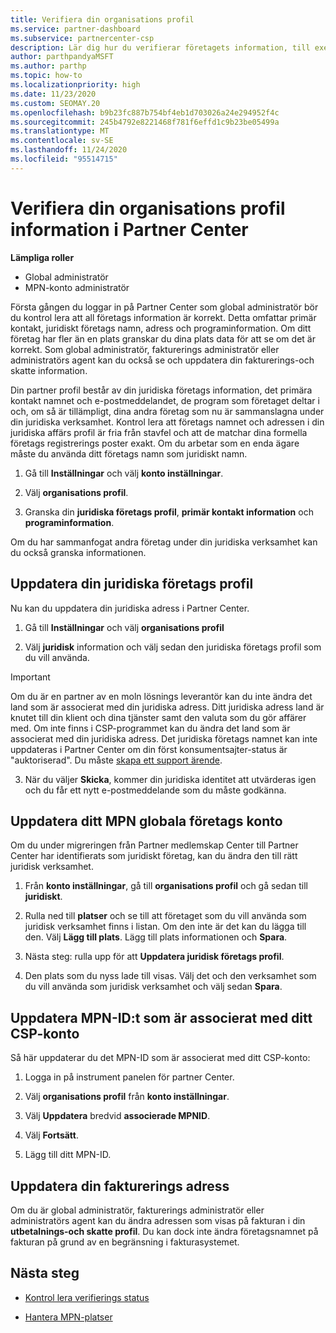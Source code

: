 ```yaml
---
title: Verifiera din organisations profil
ms.service: partner-dashboard
ms.subservice: partnercenter-csp
description: Lär dig hur du verifierar företagets information, till exempel information om primär kontakt, adress och program. Du kan också uppdatera dina juridiska och fakturerings adresser.
author: parthpandyaMSFT
ms.author: parthp
ms.topic: how-to
ms.localizationpriority: high
ms.date: 11/23/2020
ms.custom: SEOMAY.20
ms.openlocfilehash: b9b23fc887b754bf4eb1d703026a24e294952f4c
ms.sourcegitcommit: 245b4792e8221468f781f6effd1c9b23be05499a
ms.translationtype: MT
ms.contentlocale: sv-SE
ms.lasthandoff: 11/24/2020
ms.locfileid: "95514715"
---
```

# <a name="verify-your-organization-profile-information-in-partner-center"></a>Verifiera din organisations profil information i Partner Center

**Lämpliga roller**

- Global administratör
- MPN-konto administratör

Första gången du loggar in på Partner Center som global administratör bör du kontrol lera att all företags information är korrekt. Detta omfattar primär kontakt, juridiskt företags namn, adress och programinformation. Om ditt företag har fler än en plats granskar du dina plats data för att se om det är korrekt. Som global administratör, fakturerings administratör eller administratörs agent kan du också se och uppdatera din fakturerings-och skatte information.

Din partner profil består av din juridiska företags information, det primära kontakt namnet och e-postmeddelandet, de program som företaget deltar i och, om så är tillämpligt, dina andra företag som nu är sammanslagna under din juridiska verksamhet. Kontrol lera att företags namnet och adressen i din juridiska affärs profil är fria från stavfel och att de matchar dina formella företags registrerings poster exakt. Om du arbetar som en enda ägare måste du använda ditt företags namn som juridiskt namn.

1. Gå till **Inställningar** och välj **konto inställningar**.
 
1. Välj **organisations profil**. 

2. Granska din **juridiska företags profil**, **primär kontakt information** och **programinformation**.

Om du har sammanfogat andra företag under din juridiska verksamhet kan du också granska informationen. 

## <a name="update-your-legal-business-profile"></a>Uppdatera din juridiska företags profil

Nu kan du uppdatera din juridiska adress i Partner Center.

1. Gå till **Inställningar** och välj **organisations profil**


2. Välj **juridisk**  information och välj sedan den juridiska företags profil som du vill använda.

>[!Important]
>Om du är en partner av en moln lösnings leverantör kan du inte ändra det land som är associerat med din juridiska adress. Ditt juridiska adress land är knutet till din klient och dina tjänster samt den valuta som du gör affärer med. Om inte finns i CSP-programmet kan du ändra det land som är associerat med din juridiska adress. Det juridiska företags namnet kan inte uppdateras i Partner Center om din först konsumentsajter-status är "auktoriserad". Du måste [skapa ett support ärende](https://partner.microsoft.com/dashboard/support/csp/servicerequests/create?stage=2&topicid=eb74583c-61b3-2124-bffc-00920e0ae772).

3. När du väljer **Skicka**, kommer din juridiska identitet att utvärderas igen och du får ett nytt e-postmeddelande som du måste godkänna.

## <a name="update-your-mpn-global-business-account"></a>Uppdatera ditt MPN globala företags konto

Om du under migreringen från Partner medlemskap Center till Partner Center har identifierats som juridiskt företag, kan du ändra den till rätt juridisk verksamhet.

1. Från **konto inställningar**, gå till **organisations profil** och gå sedan till **juridiskt**.

1.  Rulla ned till **platser** och se till att företaget som du vill använda som juridisk verksamhet finns i listan. Om den inte är det kan du lägga till den. Välj **Lägg till plats**. Lägg till plats informationen och **Spara**.

2. Nästa steg: rulla upp för att **Uppdatera juridisk företags profil**.

3. Den plats som du nyss lade till visas. Välj det och den verksamhet som du vill använda som juridisk verksamhet och välj sedan **Spara**.

## <a name="update-your-mpn-id-associated-with-your-csp-account"></a>Uppdatera MPN-ID:t som är associerat med ditt CSP-konto

Så här uppdaterar du det MPN-ID som är associerat med ditt CSP-konto:

1. Logga in på instrument panelen för partner Center.
 
1. Välj **organisations profil** från **konto inställningar**.

1. Välj **Uppdatera** bredvid **associerade MPNID**.
 
1. Välj **Fortsätt**.
 
1. Lägg till ditt MPN-ID.


## <a name="update-your-billing-address"></a>Uppdatera din fakturerings adress

Om du är global administratör, fakturerings administratör eller administratörs agent kan du ändra adressen som visas på fakturan i din **utbetalnings-och skatte profil**. Du kan dock inte ändra företagsnamnet på fakturan på grund av en begränsning i fakturasystemet.

## <a name="next-steps"></a>Nästa steg


- [Kontrol lera verifierings status](verification-responses.md)
 
- [Hantera MPN-platser](manage-locations.md)



